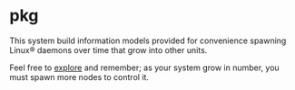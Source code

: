 # pkg

This system build information models provided for convenience spawning Linux® daemons over time that grow into other units.

Feel free to [explore](https://github.com/spacebeam) and remember; as your system grow in number, you must spawn more nodes to control it.
